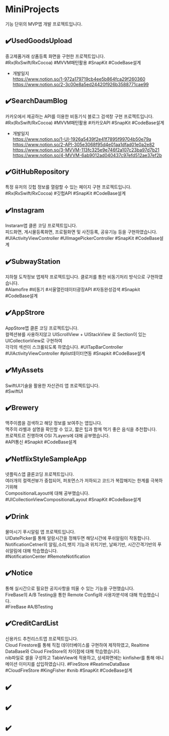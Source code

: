 # MiniProjects
기능 단위의 MVP앱 개발 프로젝트입니다.   

✔️UsedGoodsUpload
------------   
중고제품거래 상품등록 화면을 구현한 프로젝트입니다.   
#Rx(RxSwift/RxCocoa) #MVVM패턴활용 #SnapKit #CodeBase설계   
- 개발일지   
https://www.notion.so/1-972a179719cb4ee5b864fca29f260360   
https://www.notion.so/2-3c00e8a5ed24420f926b3588771cae99


✔️SearchDaumBlog
------------
카카오에서 제공하는 API를 이용한 비동기식 블로그 검색창 구현 프로젝트입니다.   
#Rx(RxSwift/RxCocoa) #MVVM패턴활용 #카카오API #SnapKit #CodeBase설계      
- 개발일지   
https://www.notion.so/1-UI-1926a5439f2e41f7895f99704b50e79a   
https://www.notion.so/2-API-305e3068f95d4e01aa1dfad01e0a2e82   
https://www.notion.so/3-MVVM-113fc325e9e746f2a107c23ba97d7b21   
https://www.notion.so/4-MVVM-6ab9012ad040437c97efd512ae37ef2b
   
✔️GitHubRepository
------------
특정 유저의 깃헙 정보를 열람할 수 있는 페이지 구현 프로젝트입니다.   
#Rx(RxSwift/RxCocoa) #깃헙API #SnapKit #CodeBase설계      
   
✔️Instagram
------------
Instaram앱 클론 코딩 프로젝트입니다.   
피드화면, 게시물등록화면, 프로필화면 및 사진등록, 공유기능 등을 구현하였습니다.   
#UIActivityViewController #UIImagePickerController #SnapKit #CodeBase설계   

✔️SubwayStation
------------
지하철 도착정보 앱제작 프로젝트입니다. 클로저를 통한 비동기처리 방식으로 구현하였습니다.   
#Alamofire #비동기 #서울열린데이터광장API #자동완성검색 #Snapkit #CodeBase설계

✔️AppStrore
------------
AppStore앱 클론 코딩 프로젝트입니다.   
컬렉션뷰를 사용하지않고 UIScrollView + UIStackView 로 Section이 있는 UICollectionView로 구현하여   
각각의 섹션이 스크롤되도록 하였습니다.
#UITapBarController #UIActivityViewController #plist데이터연동 #Snapkit #CodeBase설계   

✔️MyAssets
------------
SwiftUI기술을 활용한 자산관리 앱 프로젝트입니다.   
#SwiftUI   
   
✔️Brewery
------------
맥주이름을 검색하고 해당 정보를 보여주는 앱입니다.   
맥주의 라벨과 설명을 확인할 수 있고, 짧은 팁과 함께 먹기 좋은 음식을 추천합니다.   
프로젝트르 진행하며 OSI 7Layers에 대해 공부했습니다.   
#API통신 #Snapkit #CodeBase설계   
   
✔️NetflixStyleSampleApp
------------   
넷플릭스앱 클론코딩 프로젝트입니다.   
여러개의 컬렉션뷰가 중첩되어, 퍼포먼스가 저하되고 코드가 복잡해지는 한계를 극복하기위해   
CompositionalLayout에 대해 공부했습니다.   
#UICollectionViewCompositionalLayout #SnapKit #CodeBase설계
   
✔️Drink
------------   
물마시기 푸시알림 앱 프로젝트입니다.   
UIDatePicker를 통해 알람시간을 정해두면 해당시간에 푸쉬알림이 작동합니다.   
NotificationCetner의 알림,소리,뱃지 기능과 위치기반, 날짜기반, 시간간격기반의 푸쉬알림에 대해 학습했습니다.   
#NotificationCenter #RemoteNotification

✔️Notice
------------
통해 실시간으로 필요한 공지사항을 띄울 수 있는 기능을 구현했습니다.   
FireBase의 A/B Testing을 통한 Remote Config와 사용자분석에 대해 학습했습니다.   
#FireBase #A/BTesting

✔️CreditCardList
------------   
신용카드 추천리스트앱 프로젝트입니다.    
Cloud Firestore를 통해 직접 데이터베이스를 구현하여 제작하였고, Realtime DataBase와 Cloud FireStore의 차이점에 대해 학습했습니다.   
nib파일로 셀을 구성하고 TableView에 적용하고, 상세화면에는 kinfisher를 통해 애니메이션 이미지를 삽입하였습니다.
#FireStore #ReatimeDataBase #CloudFireStore #KingFisher #xnib #SnapKit #CodeBase설계

✔️
------------

✔️
------------

✔️
------------
